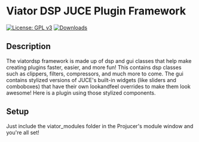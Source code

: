 # Viator DSP JUCE Plugin Framework
 [![License: GPL v3](https://img.shields.io/badge/License-GPLv3-brightgreen.svg)](https://www.gnu.org/licenses/gpl-3.0)
[![Downloads](https://img.shields.io/github/downloads/landonviator/viatordsp/total)](https://somsubhra.github.io/github-release-stats/?username=landonviator&repository=viatordsp&page=1&per_page=30)

## Description
The viatordsp framework is made up of dsp and gui classes that help make creating plugins faster, easier, and more fun!
This contains dsp classes such as clippers, filters, compressors, and much more to come.
The gui contains stylized versions of JUCE's built-in widgets (like sliders and comboboxes) that have their own lookandfeel overrides to make them look awesome!
Here is a plugin using those stylized components.

## Setup
Just include the viator_modules folder in the Projucer's module window and you're all set! 

